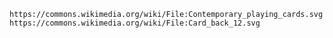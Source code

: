 `https://commons.wikimedia.org/wiki/File:Contemporary_playing_cards.svg`
`https://commons.wikimedia.org/wiki/File:Card_back_12.svg`
